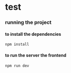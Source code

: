 # test

### running the project

#### to install the dependencies
```
npm install

```
#### to run the server the frontend

```
npm run dev
```
